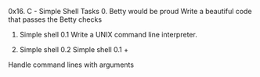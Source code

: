 0x16. C - Simple Shell
Tasks
0. Betty would be proud
Write a beautiful code that passes the Betty checks
1. Simple shell 0.1
Write a UNIX command line interpreter.

2. Simple shell 0.2
Simple shell 0.1 +

Handle command lines with arguments
